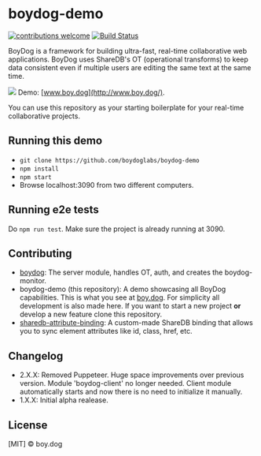 # boydog-demo

[![contributions welcome](https://img.shields.io/badge/contributions-welcome-brightgreen.svg?style=flat)](https://github.com/boydoglabs/boydog-demo)
[![Build Status](https://travis-ci.org/boydoglabs/boydog-demo.png?branch=master)](https://travis-ci.org/boydoglabs/boydog-demo)

BoyDog is a framework for building ultra-fast, real-time collaborative web applications. BoyDog uses ShareDB's OT (operational transforms) to keep data consistent even if multiple users are editing the same text at the same time.

![](https://raw.githubusercontent.com/boydoglabs/boydog-demo/master/sample.gif)
Demo: [www.boy.dog](http://www.boy.dog/).

You can use this repository as your starting boilerplate for your real-time collaborative projects.

## Running this demo

 - `git clone https://github.com/boydoglabs/boydog-demo`
 - `npm install`
 - `npm start`
 - Browse localhost:3090 from two different computers.

## Running e2e tests

Do `npm run test`. Make sure the project is already running at 3090.

## Contributing

 - [boydog](https://github.com/boydoglabs/boydog): The server module, handles OT, auth, and creates the boydog-monitor.
 - boydog-demo (this repository): A demo showcasing all BoyDog capabilities. This is what you see  at [boy.dog](http://www.boy.dog). For simplicity all development is also made here. If you want to start a new project **or** develop a new feature clone this repository.
 - [sharedb-attribute-binding](https://github.com/adelriosantiago/sharedb-attribute-binding): A custom-made ShareDB binding that allows you to sync element attributes like id, class, href, etc.

## Changelog

 - 2.X.X: Removed Puppeteer. Huge space improvements over previous version. Module 'boydog-client' no longer needed. Client module automatically starts and now there is no need to initialize it manually.
 - 1.X.X: Initial alpha realease.

## License

[MIT] © boy.dog